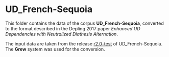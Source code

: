 # UD_French-Sequoia

This folder contains the data of the corpus **UD_French-Sequoia**, converted to the format described in the Depling 2017 paper
_Enhanced UD Dependencies with Neutralized Diathesis Alternation_.

The input data are taken from the release [r2.0-test](https://github.com/UniversalDependencies/UD_French-Sequoia/releases/tag/r2.0-test) of UD_French-Sequoia.
The **Grew** system was used for the conversion.